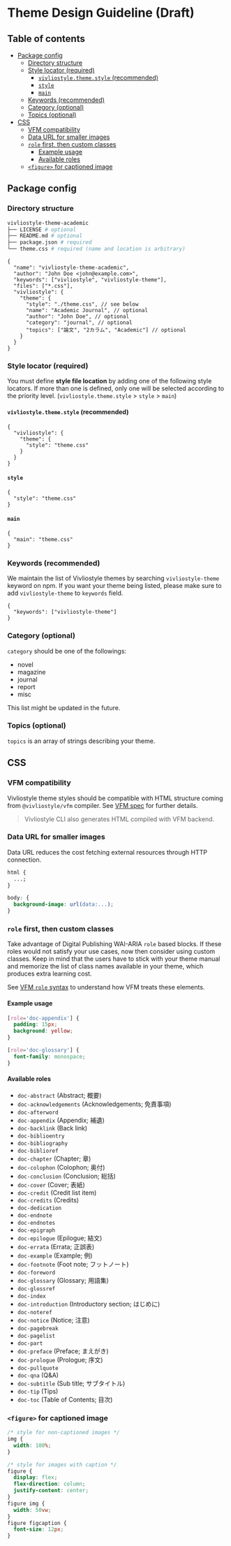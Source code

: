 # Theme Design Guideline (Draft)

## Table of contents

<!-- START doctoc generated TOC please keep comment here to allow auto update -->
<!-- DON'T EDIT THIS SECTION, INSTEAD RE-RUN doctoc TO UPDATE -->

- [Package config](#package-config)
  - [Directory structure](#directory-structure)
  - [Style locator (required)](#style-locator-required)
    - [`vivliostyle.theme.style` (recommended)](#vivliostylethemestyle-recommended)
    - [`style`](#style)
    - [`main`](#main)
  - [Keywords (recommended)](#keywords-recommended)
  - [Category (optional)](#category-optional)
  - [Topics (optional)](#topics-optional)
- [CSS](#css)
  - [VFM compatibility](#vfm-compatibility)
  - [Data URL for smaller images](#data-url-for-smaller-images)
  - [`role` first, then custom classes](#role-first-then-custom-classes)
    - [Example usage](#example-usage)
    - [Available roles](#available-roles)
  - [`<figure>` for captioned image](#figure-for-captioned-image)

<!-- END doctoc generated TOC please keep comment here to allow auto update -->

## Package config

### Directory structure

```bash
vivliostyle-theme-academic
├── LICENSE # optional
├── README.md # optional
├── package.json # required
└── theme.css # required (name and location is arbitrary)
```

```jsonc
{
  "name": "vivliostyle-theme-academic",
  "author": "John Doe <john@example.com>",
  "keywords": ["vivliostyle", "vivliostyle-theme"],
  "files": ["*.css"],
  "vivliostyle": {
    "theme": {
      "style": "./theme.css", // see below
      "name": "Academic Journal", // optional
      "author": "John Doe", // optional
      "category": "journal", // optional
      "topics": ["論文", "2カラム", "Academic"] // optional
    }
  }
}
```

### Style locator (required)

You must define **style file location** by adding one of the following style locators. If more than one is defined, only one will be selected according to the priority level. (`vivliostyle.theme.style` > `style` > `main`)

#### `vivliostyle.theme.style` (recommended)

```jsonc
{
  "vivliostyle": {
    "theme": {
      "style": "theme.css"
    }
  }
}
```

#### `style`

```jsonc
{
  "style": "theme.css"
}
```

#### `main`

```jsonc
{
  "main": "theme.css"
}
```

### Keywords (recommended)

We maintain the list of Vivliostyle themes by searching `vivliostyle-theme` keyword on npm. If you want your theme being listed, please make sure to add `vivliostyle-theme` to `keywords` field.

```jsonc
{
  "keywords": ["vivliostyle-theme"]
}
```

### Category (optional)

`category` should be one of the followings:

- novel
- magazine
- journal
- report
- misc

<!-- sync with packages/create-vivliostyle-theme/src/cli.ts -->

This list might be updated in the future.

### Topics (optional)

`topics` is an array of strings describing your theme.

## CSS

### VFM compatibility

Vivliostyle theme styles should be compatible with HTML structure coming from `@vivliostyle/vfm` compiler. See [VFM spec](https://vivliostyle.github.io/vfm/#/vfm) for further details.

> Vivliostyle CLI also generates HTML compiled with VFM backend.

### Data URL for smaller images

Data URL reduces the cost fetching external resources through HTTP connection.

```css
html {
  ...;
}

body: {
  background-image: url(data:...);
}
```

### `role` first, then custom classes

Take advantage of Digital Publishing WAI-ARIA `role` based blocks.
If these roles would not satisfy your use cases, now then consider using custom classes. Keep in mind that the users have to stick with your theme manual and memorize the list of class names available in your theme, which produces extra learning cost.

See [VFM `role` syntax](https://vivliostyle.github.io/vfm/#/vfm#wai-aria-role) to understand how VFM treats these elements.

#### Example usage

```css
[role='doc-appendix'] {
  padding: 15px;
  background: yellow;
}

[role='doc-glossary'] {
  font-family: monospace;
}
```

#### Available roles

- `doc-abstract` (Abstract; 概要)
- `doc-acknowledgements` (Acknowledgements; 免責事項)
- `doc-afterword`
- `doc-appendix` (Appendix; 補遺)
- `doc-backlink` (Back link)
- `doc-biblioentry`
- `doc-bibliography`
- `doc-biblioref`
- `doc-chapter` (Chapter; 章)
- `doc-colophon` (Colophon; 奥付)
- `doc-conclusion` (Conclusion; 総括)
- `doc-cover` (Cover; 表紙)
- `doc-credit` (Credit list item)
- `doc-credits` (Credits)
- `doc-dedication`
- `doc-endnote`
- `doc-endnotes`
- `doc-epigraph`
- `doc-epilogue` (Epilogue; 結文)
- `doc-errata` (Errata; 正誤表)
- `doc-example` (Example; 例)
- `doc-footnote` (Foot note; フットノート)
- `doc-foreword`
- `doc-glossary` (Glossary; 用語集)
- `doc-glossref`
- `doc-index`
- `doc-introduction` (Introductory section; はじめに)
- `doc-noteref`
- `doc-notice` (Notice; 注意)
- `doc-pagebreak`
- `doc-pagelist`
- `doc-part`
- `doc-preface` (Preface; まえがき)
- `doc-prologue` (Prologue; 序文)
- `doc-pullquote`
- `doc-qna` (Q&A)
- `doc-subtitle` (Sub title; サブタイトル)
- `doc-tip` (Tips)
- `doc-toc` (Table of Contents; 目次)

### `<figure>` for captioned image

```css
/* style for non-captioned images */
img {
  width: 100%;
}

/* style for images with caption */
figure {
  display: flex;
  flex-direction: column;
  justify-content: center;
}
figure img {
  width: 50vw;
}
figure figcaption {
  font-size: 12px;
}
```
